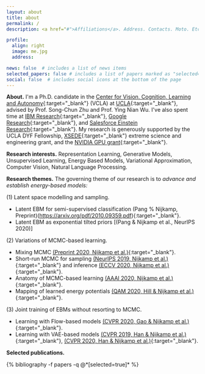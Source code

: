 ```yaml
---
layout: about
title: about
permalink: /
description: <a href="#">Affiliations</a>. Address. Contacts. Moto. Etc.

profile:
  align: right
  image: me.jpg
  address:

news: false  # includes a list of news items
selected_papers: false # includes a list of papers marked as "selected={true}"
social: false  # includes social icons at the bottom of the page
---
```


**About.** I'm a Ph.D. candidate in the [Center for Vision, Cognition, Learning and Autonomy](https://vcla.stat.ucla.edu/){:target="\_blank"} (VCLA) at [UCLA](http://ucla.edu){:target="\_blank"}, advised by Prof. Song-Chun Zhu and Prof. Ying Nian Wu. I've also spent time at [IBM Research](https://www.research.ibm.com/labs/almaden/){:target="\_blank"}, [Google Research](https://research.google/){:target="\_blank"}, and [Salesforce Einstein Research](https://einstein.ai/){:target="\_blank"}. My research is generously supported by the UCLA DYF Fellowship, [XSEDE](https://www.xsede.org/){:target="\_blank"} extreme science and engineering grant, and the [NVIDIA GPU grant](https://developer.nvidia.com/academic_gpu_seeding){:target="\_blank"}.

**Research interests.** Representation Learning, Generative Models, Unsupervised Learning, Energy Based Models, Variational Approximation, Computer Vision, Natural Language Processing.

**Research themes.** The governing theme of our research is to *advance and establish energy-based models:*

(1) Latent space modelling and sampling.
* Latent EBM for semi-supervised classification (Pang % Nijkamp, Preprint)(https://arxiv.org/pdf/2010.09359.pdf){:target="\_blank"}.
* Latent EBM as exponential tilted priors [(Pang & Nijkamp et al., NeurIPS 2020)]

(2) Variations of MCMC-based learning.
* Mixing MCMC [(Preprint 2020, Nijkamp et al.)](https://arxiv.org/pdf/2006.06897.pdf){:target="\_blank"}.
* Short-run MCMC for sampling [(NeurIPS 2019, Nijkamp et al.)](https://arxiv.org/pdf/1904.09770.pdf){:target="\_blank"} and inference [(ECCV 2020, Nijkamp et al.)](https://arxiv.org/pdf/1912.01909.pdf){:target="\_blank"}.
* Anatomy of MCMC-based learning [(AAAI 2020, Nijkamp et al.)](https://arxiv.org/pdf/1903.12370.pdf){:target="\_blank"}.
* Mapping of learned energy potentials [(QAM 2020, Hill & Nijkamp et al.)](https://arxiv.org/pdf/1803.01043.pdf){:target="\_blank"}.

(3) Joint training of EBMs without resorting to MCMC.
* Learning with Flow-based models [(CVPR 2020, Gao & Nijkamp et al.)](https://arxiv.org/pdf/1912.00589.pdf){:target="\_blank"}.
* Learning with VAE-based models [(CVPR 2019, Han & Nijkamp et al.)](https://arxiv.org/pdf/1812.10907.pdf){:target="\_blank"}, [(CVPR 2020, Han & Nijkamp et al.)](https://arxiv.org/pdf/1812.10907.pdf){:target="\_blank"}.

**Selected publications.**
<div class="publications">
{% bibliography -f papers -q @*[selected=true]* %}
</div>